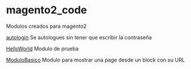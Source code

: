 # magento2_code
Modulos creados para magento2

[autologin](../tree/main/Autologin)  Se autologues sin tener que escribir la contraseña

[HelloWorld](https://github.com/GNUXDAR/magento2_code/tree/main/HelloWorld)  Modulo de prueba

[ModuloBasico](https://github.com/GNUXDAR/magento2_code/tree/main/ModuloBasico)  Modulo para mostrar una page desde un block con su URL
